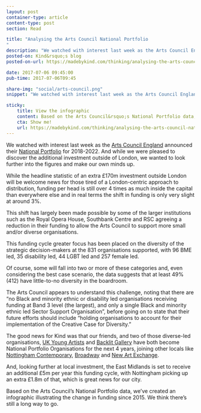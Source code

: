 ```yaml
---
layout: post
container-type: article
content-type: post
section: Read

title: "Analysing the Arts Council National Portfolio
"
description: "We watched with interest last week as the Arts Council England announced their National Portfolio for 2018-2022. And while we were pleased to discover the additional investment outside of London, we wanted to look further into the figures and make our own minds up."
posted-on: Kind&rsquo;s blog
posted-on-url: https://madebykind.com/thinking/analysing-the-arts-council-national-portfolio

date: 2017-07-06 09:45:00
pub-time: 2017-07-06T09:45

share-img: "social/arts-council.png"
snippet: "We watched with interest last week as the Arts Council England announced their National Portfolio for 2018-2022. And while we were pleased to discover the additional investment outside of London, we wanted to look further into the figures and make our own minds up."

sticky:
    title: View the infographic
    content: Based on the Arts Council&rsquo;s National Portfolio data, Kind created an infographic illustrating the change in funding since 2015. We think there&rsquo;s still a long way to go.
    cta: Show me!
    url: https://madebykind.com/thinking/analysing-the-arts-council-national-portfolio#infographic
---
```


We watched with interest last week as the [Arts Council England](http://www.artscouncil.org.uk/) announced their [National Portfolio](http://www.artscouncil.org.uk/NPO) for 2018-2022. And while we were pleased to discover the additional investment outside of London, we wanted to look further into the figures and make our own minds up.


While the headline statistic of an extra &pound;170m investment outside London will be welcome news for those tired of a London-centric approach to distribution, funding per head is still over 4 times as much inside the capital than everywhere else and in real terms the shift in funding is only very slight at around 3%.

This shift has largely been made possible by some of the larger institutions such as the Royal Opera House, Southbank Centre and RSC agreeing a reduction in their funding to allow the Arts Council to support more small and/or diverse organisations.

This funding cycle greater focus has been placed on the diversity of the strategic decision-makers at the 831 organisations supported, with 96 BME led, 35 disability led, 44 LGBT led and 257 female led.

Of course, some will fall into two or more of these categories and, even considering the best case scenario, the data suggests that at least 49% (412) have little-to-no diversity in the boardroom.

The Arts Council appears to understand this challenge, noting that there are &ldquo;no Black and minority ethnic or disability led organisations receiving funding at Band 3 level (the largest), and only a single Black and minority ethnic led Sector Support Organisation&rdquo;, before going on to state that their future efforts should include &ldquo;holding organisations to account for their implementation of the Creative Case for Diversity.&rdquo;

The good news for Kind was that our friends, and two of those diverse-led organisations, [UK Young Artists](http://www.ukyoungartists.co.uk/) and [Backlit Gallery](http://backlit.org.uk/) have both become National Portfolio Organisations for the next 4 years, joining other locals like [Nottingham Contemporary](http://www.nottinghamcontemporary.org/), [Broadway](http://www.broadway.org.uk/) and [New Art Exchange](http://www.nae.org.uk/).

And, looking further at local investment, the East Midlands is set to receive an additional &pound;5m per year this funding cycle, with Nottingham picking up an extra &pound;1.8m of that, which is great news for our city.

Based on the Arts Council&rsquo;s National Portfolio data, we&rsquo;ve created an infographic illustrating the change in funding since 2015. We think there&rsquo;s still a long way to go.